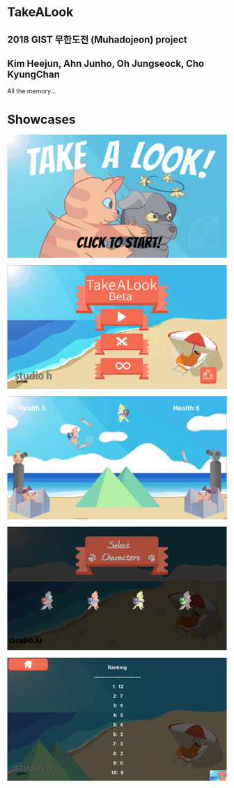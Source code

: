 # TakeALook

## 2018 GIST 무한도전 (Muhadojeon) project
## Kim Heejun, Ahn Junho, Oh Jungseock, Cho KyungChan

All the memory...

# Showcases
![](https://raw.githubusercontent.com/ahn9807/ImageBase/main/TakeALook/%EC%8A%A4%ED%81%AC%EB%A6%B0%EC%83%B7%202018-11-14%20%EC%98%A4%ED%9B%84%206.04.09.png?token=AINBGEWMFTKKFC4XWGALR63AN3JP4)

![](https://raw.githubusercontent.com/ahn9807/ImageBase/main/TakeALook/%EC%8A%A4%ED%81%AC%EB%A6%B0%EC%83%B7%202018-11-14%20%EC%98%A4%ED%9B%84%206.04.17.png?token=AINBGEXPFGVBNTGD7Q3G3Z3AN3I6S)

![](https://raw.githubusercontent.com/ahn9807/ImageBase/main/TakeALook/%EC%8A%A4%ED%81%AC%EB%A6%B0%EC%83%B7%202018-11-10%20%EC%98%A4%ED%9B%84%2011.39.03.png?token=AINBGEW57HNSZW7AVCSAGITAN3IAA)

![](https://raw.githubusercontent.com/ahn9807/ImageBase/main/TakeALook/%EC%8A%A4%ED%81%AC%EB%A6%B0%EC%83%B7%202018-11-14%20%EC%98%A4%ED%9B%84%206.04.46.png?token=AINBGERUMGBQ2QASFOW5UMLAN3I46)

![](https://raw.githubusercontent.com/ahn9807/ImageBase/main/TakeALook/%EC%8A%A4%ED%81%AC%EB%A6%B0%EC%83%B7%202018-11-14%20%EC%98%A4%ED%9B%84%206.04.26.png?token=AINBGESBE2VZDUKFDUYPQSTAN3I5W)
